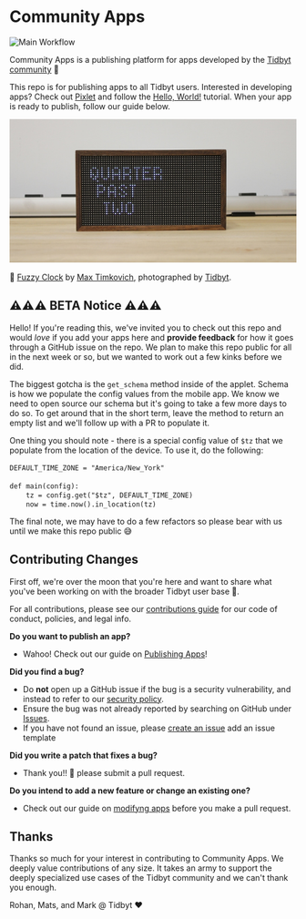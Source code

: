 # Community Apps
![Main Workflow](https://github.com/tidbyt/community/actions/workflows/push.yml/badge.svg)

Community Apps is a publishing platform for apps developed by the [Tidbyt community][3] 🚀 

This repo is for publishing apps to all Tidbyt users. Interested in developing apps? Check out [Pixlet][2] and follow the [Hello, World!][4] tutorial. When your app is ready to publish, follow our guide below.

![Banner Image](docs/assets/banner.jpg)

📸  [Fuzzy Clock](apps/fuzzy_clock.star) by [Max Timkovich][5], photographed  by [Tidbyt][1].

## ⚠️⚠️⚠️ BETA Notice ⚠️⚠️⚠️
Hello! If you're reading this, we've invited you to check out this repo and would _love_ if you add your apps here and **provide feedback** for how it goes through a GitHub issue on the repo. We plan to make this repo public for all in the next week or so, but we wanted to work out a few kinks before we did.

The biggest gotcha is the `get_schema` method inside of the applet. Schema is how we populate the config values from the mobile app. We know we need to open source our schema but it's going to take a few more days to do so. To get around that in the short term, leave the method to return an empty list and we'll follow up with a PR to populate it.

One thing you should note - there is a special config value of `$tz` that we populate from the location of the device. To use it, do the following:

```starlark
DEFAULT_TIME_ZONE = "America/New_York"

def main(config):
    tz = config.get("$tz", DEFAULT_TIME_ZONE)
    now = time.now().in_location(tz)
```

The final note, we may have to do a few refactors so please bear with us until we make this repo public 😅

## Contributing Changes
First off, we're over the moon that you're here and want to share what you've been working on with the broader Tidbyt user base 🎉.

For all contributions, please see our [contributions guide](docs/CONTRIBUTING.md) for our
code of conduct, policies, and legal info.

**Do you want to publish an app?**
- Wahoo! Check out our guide on [Publishing Apps](docs/guides/publishing_apps.md)!

**Did you find a bug?**
- Do **not** open up a GitHub issue if the bug is a security vulnerability, and instead to refer to our [security policy](docs/SECURITY.md).
- Ensure the bug was not already reported by searching on GitHub under [Issues](https://github.com/tidbyt/community/issues).
- If you have not found an issue, please [create an issue](https://github.com/tidbyt/community/issues/new) add an issue template

**Did you write a patch that fixes a bug?**
- Thank you!! 🙏 please submit a pull request.

**Do you intend to add a new feature or change an existing one?**
- Check out our guide on [modifyng apps](docs/guides/modifying_apps.md) before you make a pull request.

## Thanks
Thanks so much for your interest in contributing to Community Apps. We deeply value contributions of any size. It takes an army to support the deeply specialized use cases of the Tidbyt community and we can't thank you enough.

Rohan, Mats, and Mark @ Tidbyt ❤️

[1]: https://tidbyt.com
[2]: https://github.com/tidbyt/pixlet
[3]: https://discuss.tidbyt.com/
[4]: https://github.com/tidbyt/pixlet#hello-world
[5]: https://github.com/mtimkovich
